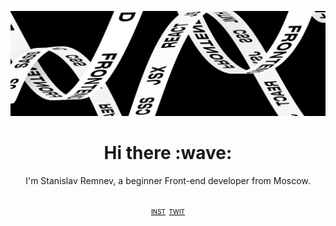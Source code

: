 ![github.com/remnev-s/remnev-s](/img/banner-1.png)

<h1 align='center'> Hi there :wave:</h1>
<p align = 'center'>
I'm Stanislav Remnev, a beginner Front-end developer from Moscow.
</p>
<br>
 <div align="center">
<font size="1"
<p><a style="color:black" href="https://www.instagram.com/rs__dsgn/">INST</a>&nbsp;
 <a style="color:black" href="https://twitter.com/https://twitter.com/hola_bratan">TWIT</a></p>
</font>

</div>
